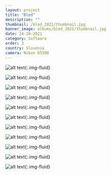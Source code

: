 ```yaml
---
layout: project
title: "Bled"
description: ""
thumbnail: /bled_2021/thumbnail.jpg
banner_image: albums/bled_2021/thumbnail.jpg
date: 24-10-2021
category: Software
order: 3
country: Slovenia
camera: Nikon D5300
---
```


![alt text]({{site.baseurl}}/assets/images/albums/bled_2021/johnchque_bled2021_1.jpg "Bled"){:.img-fluid}

![alt text]({{site.baseurl}}/assets/images/albums/bled_2021/johnchque_bled2021_2.jpg "Bled"){:.img-fluid}

![alt text]({{site.baseurl}}/assets/images/albums/bled_2021/johnchque_bled2021_3.jpg "Bled"){:.img-fluid}

![alt text]({{site.baseurl}}/assets/images/albums/bled_2021/johnchque_bled2021_4.jpg "Bled"){:.img-fluid}

![alt text]({{site.baseurl}}/assets/images/albums/bled_2021/johnchque_bled2021_5.jpg "Bled"){:.img-fluid}

![alt text]({{site.baseurl}}/assets/images/albums/bled_2021/johnchque_bled2021_6.jpg "Bled"){:.img-fluid}

![alt text]({{site.baseurl}}/assets/images/albums/bled_2021/johnchque_bled2021_7.jpg "Bled"){:.img-fluid}

![alt text]({{site.baseurl}}/assets/images/albums/bled_2021/johnchque_bled2021_8.jpg "Bled"){:.img-fluid}

![alt text]({{site.baseurl}}/assets/images/albums/bled_2021/johnchque_bled2021_9.jpg "Bled"){:.img-fluid}

![alt text]({{site.baseurl}}/assets/images/albums/bled_2021/johnchque_bled2021_10.jpg "Bled"){:.img-fluid}

![alt text]({{site.baseurl}}/assets/images/albums/bled_2021/johnchque_bled2021_11.jpg "Bled"){:.img-fluid}
